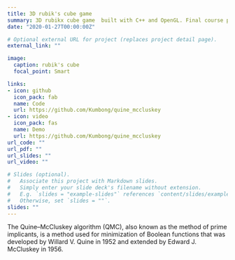 ```yaml
---
title: 3D rubik's cube game
summary: 3D rubikx cube game  built with C++ and OpenGL. Final course project for Computer Graphics at the Kwame Nkrumah University of Science and Technology.
date: "2020-01-27T00:00:00Z"

# Optional external URL for project (replaces project detail page).
external_link: ""

image:
  caption: rubik's cube
  focal_point: Smart

links:
- icon: github
  icon_pack: fab
  name: Code
  url: https://github.com/Kumbong/quine_mccluskey
- icon: video
  icon_pack: fas
  name: Demo
  url: https://github.com/Kumbong/quine_mccluskey
url_code: ""
url_pdf: ""
url_slides: ""
url_video: ""

# Slides (optional).
#   Associate this project with Markdown slides.
#   Simply enter your slide deck's filename without extension.
#   E.g. `slides = "example-slides"` references `content/slides/example-slides.md`.
#   Otherwise, set `slides = ""`.
slides: ""
---
```

The Quine–McCluskey algorithm (QMC), also known as the method of prime implicants, is a method used for minimization of Boolean functions that was developed by Willard V. Quine in 1952 and extended by Edward J. McCluskey in 1956.